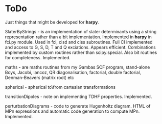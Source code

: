 # ToDo
Just things that might be developed for **harpy**. 

SlaterByStrings - is an implementation of slater determinants using a string representation rather than a bit implementation. Implemented in **harpy** in fci.py module. Used in fci, cisd and ciss subroutines. Full CI implemented and access to G, S, D, T and Q exciations. Appears efficient. Combinations implemented by custom routines rather than scipy.special. Also bit routines for completeness. Implemented.

maths - are maths routines from my Gambas SCF program, stand-alone Boys, Jacobi, lancoz, QR diagonalisation, factorial, double factorial, Denman-Beavers (matrix root) etc

spherical - spherical to\from cartesian transformations

transitionDipoles - note on implementing TDHF properties. Implemented.

perturbationDiagrams - code to generate Hugenholtz diagram. HTML of MPn expressions and automatic code generation to compute MPn. Implemented.

